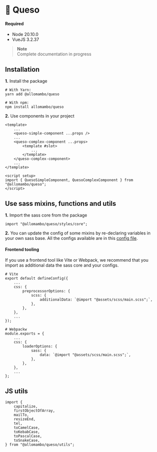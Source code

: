 # 🧀 Queso

#### Required

-   Node 20.10.0
-   VueJS 3.2.37

> **Note**  
> Complete documentation in progress

## Installation

**1.** Install the package

```
# With Yarn:
yarn add @allomambo/queso

# With npm:
npm install allomambo/queso
```

**2.** Use components in your project

```
<template>
    ...
    <queso-simple-component ...props />
    ...
    <queso-complex-component ...props>
        <template #slot>
            ...
        </template>
    </queso-complex-component>
    ...
</template>

<script setup>
import { QuesoSimpleComponent, QuesoComplexComponent } from "@allomambo/queso";
</script>
```

## Use sass mixins, functions and utils

**1.** Import the sass core from the package

```
import "@allomambo/queso/styles/core";
```

**2.** You can update the config of some mixins by re-declaring variables in your own sass base. All the configs available are in this [config file](.config/queso-config.scss).

#### Frontend tooling

If you use a frontend tool like Vite or Webpack, we recommend that you import as additional data the sass core and your configs.

```
# Vite
export default defineConfig({
    ...
    css: {
        preprocessorOptions: {
            scss: {
                additionalData: `@import "@assets/scss/main.scss";`,
            },
        },
    },
    ...
});
```

```
# Webpackw
module.exports = {
    ...
    css: {
        loaderOptions: {
            sass: {
                data: `@import "@assets/scss/main.scss";`,
            },
        },
    },
    ...
};

```

## JS utils

```
import {
    capitalize,
    firstObjectOfArray,
    mailTo,
    resizeEnd,
    tel,
    toCamelCase,
    toKebabCase,
    toPascalCase,
    toSnakeCase,
} from "@allomambo/queso/utils";
```
